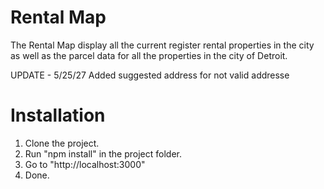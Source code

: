 # Rental Map
The Rental Map display all the current register rental properties in the city as well as the parcel data for all the properties in the city of Detroit.

UPDATE - 5/25/27
Added suggested address for not valid addresse

# Installation
1. Clone the project.
2. Run "npm install" in the project folder.
3. Go to "http://localhost:3000" 
4. Done.
